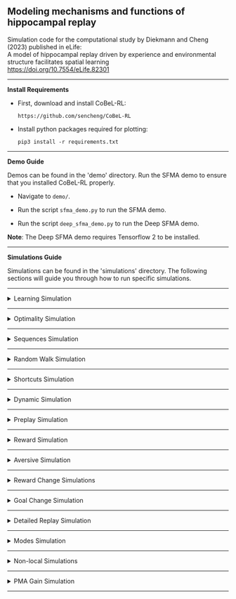 ## **Modeling mechanisms and functions of hippocampal replay** ##

Simulation code for the computational study by Diekmann and Cheng (2023) published in eLife:\
A model of hippocampal replay driven by experience and environmental structure facilitates spatial learning\
https://doi.org/10.7554/eLife.82301

----------------------------

**Install Requirements**

* First, download and install CoBeL-RL:

    `https://github.com/sencheng/CoBeL-RL`
    
* Install python packages required for plotting:

    `pip3 install -r requirements.txt`

------------------------------

**Demo Guide**  

Demos can be found in the 'demo' directory.
Run the SFMA demo to ensure that you installed CoBeL-RL properly.

*  Navigate to `demo/`.

*  Run the script `sfma_demo.py` to run the SFMA demo.

*  Run the script `deep_sfma_demo.py` to run the Deep SFMA demo.

**Note**: The Deep SFMA demo requires Tensorflow 2 to be installed.

------------------------------

**Simulations Guide**  

Simulations can be found in the 'simulations' directory.
The following sections will guide you through how to run specific simulations.

------------------------------

<details>
<summary>
Learning Simulation
</summary>

*  Navigate to `simulations/learning/`.

*  Run the script `make_environments.py` to generate the gridworld environments.

*  Run the script `simulation_learning.py` to run the learning simulation.

*  Run the script `analyze_learning.py` to analyze and plot the learning simulation data.

</details>

------------------------------

<details>
<summary>
Optimality Simulation
</summary>

This simulation is identical to the learning simulation but only runs
simulations for the SFMA agent and records the optimality of updates.

*  Navigate to `simulations/optimality/`.

*  Run the script `make_environments.py` to generate the gridworld environments.

*  Run the script `simulation_optimality.py` to run the optimality simulation.

*  Run the script `analyze_optimality.py` to analyze and plot the optimality simulation data.

</details>

------------------------------

<details>
<summary>
Sequences Simulation
</summary>

This simulation is identical to the learning simulation but only runs
simulations for the SFMA agent and records the replays.

*  Navigate to `simulations/sequences/`.

*  Run the script `simulation_sequences.py` to run the sequences simulation.

*  Run the script `analyze_sequences.py` to analyze and plot the sequences simulation data.

*  Run the script `plot_replays.py` to plot the replays.

</details>

------------------------------

<details>
<summary>
Random Walk Simulation
</summary>

Simulation of the experiments by Stella et al. (2019).

*  Navigate to `simulations/random_walk/`.

*  Run the script `precompute_occupancies.py` to generate occupancy data.

*  Run the script `simulation_random_walk.py` to run the random walk simulation.

*  Run the script `simulation_distribution.py` to generate data for the replay starting point and displacement distribution analysis.

*  Run the script `analyze_random_walk.py` to analyze and plot the random walk simulation data.

*  Run the script `analyze_distribution.py` to analyze and plot the replay starting points and displacement distribution.

</details>

------------------------------

<details>
<summary>
Shortcuts Simulation
</summary>

Simulation of the experiments by Gupta et al. (2010).

*  Navigate to `simulations/shortcuts/`.

*  Run the script `simulation_shortcuts_static.py` to run the shortcuts simulation.

*  Run the script `simulation_shortcuts_learning.py` to run the shortcuts learning simulation.

*  Run the script `simulation_shortcuts_strengths.py` to record experience strengths.

*  Run the script `analyze_shortcuts_static.py` to analyze the shortcuts simulation data.

*  Run the script `analyze_shortcuts_learning.py` to analyze and plot the shortcuts learning simulation data.

*  Run the script `plot_shortcuts_static.py` to plot the analyzed shortcuts learning simulation data.

*  Run the script `plot_shortcuts_static_replays.py` to plot detected shortcut replays.

*  Run the script `plot_shortcuts_strengths.py` to plot the experience strengths.

</details>

------------------------------   

<details>
<summary>
Dynamic Simulation
</summary>

Simulation of the experiments by Widloski and Foster (2022).

*  Navigate to `simulations/dynamic/`.

*  Run the script `simulation_dynamic.py` run the dynamic simulation.

*  Run the script `analyze_dynamic.py` to analyze and plot the dynamic simulation data.

*  Run the script `compare_dynamic.py` to compare results for different experience similarity metrics.

</details>

------------------------------  

<details>
<summary>
Preplay Simulation
</summary>

Simulation of the experiments by Ólfasdóttir et al. (2015).

*  Navigate to `simulations/preplay/`.

*  Run the script `simulation_preplay.py` run the preplay simulation.

*  Run the script `analyze_preplay.py` to analyze the preplay simulation data.

*  Run the script `analyze_arms.py` to plot the analyzed preplay simulation data.

*  Run the script `simulation_learning.py` run the preplay learning simulation.

*  Run the script `analyze_learning.py` to analyze and plot the preplay learning simulation data.

</details>

------------------------------  

<details>
<summary>
Reward Simulation
</summary>

Simulation for demonstrating the effect of reward on replay statistics.

*  Navigate to `simulations/reward/`.

*  Run the script `simulation_reward.py` run the reward simulation.

*  Run the script `analyze_reward.py` to analyze and plot the reward simulation data.

</details>

------------------------------ 

<details>
<summary>
Aversive Simulation
</summary>

Simulation of the experiments by Wu et al. (2017).

*  Navigate to `simulations/aversive/`.

*  Run the script `simulation_aversive.py` run the aversive simulation.

*  Run the script `analyze_aversive.py` to analyze and plot the aversive simulation data.

</details>

------------------------------ 

<details>
<summary>
Reward Change Simulations
</summary>

Simulation of the experiments by Ambrose et al. (2016).

*  Navigate to `simulations/reward_change/`.

*  Run the script `simulation_effect_of_reward.py` run the effect of reward simulation.

*  Run the script `analyze_effect_of_reward.py` to analyze and plot the effect of reward simulation data.

</details>

------------------------------ 

<details>
<summary>
Goal Change Simulation
</summary>

Simulations for the learning performance following reward changes in the different replay modes.

*  Navigate to `simulations/goal_change/`.

*  Run the script `simulation_changingGoal.py` run the goal change simulation.

*  Run the script `analyze_changingGoal.py` to analyze and plot the goal change simulation data.

</details>

------------------------------ 

<details>
<summary>
Detailed Replay Simulation
</summary>

Simulation recording replay step-by-step (for demonstration purposes).

*  Navigate to `simulations/detailed_replay/`.

*  Run the script `simulation_detailed_replay.py` run the detailed replay simulation.

*  Run the script `plot_detailed_replay.py` to plot step-by-step replay.

</details>

------------------------------

<details>
<summary>
Modes Simulation
</summary>

Simulation demonstrating the possible replay modes.

*  Navigate to `simulations/modes/`.

*  Run the script `simulation_modes.py` run the modes simulation.

*  Run the script `plot_modes.py` to plot examples for experience similarity and generated replays.

</details>

------------------------------

<details>
<summary>
Non-local Simulations
</summary>

Simulation demonstrating non-local online (awake) replay.

*  Navigate to `simulations/nonlocal/`.

*  Run the script `simulation_gupta.py` run the non-local simulation in the figure-8 maze.

*  Run the script `simulation_open_field.py` run the non-local simulation in an open field.

*  Run the script `analyze_gupta.py` to analyze and plot the replays in the figure-8 maze.

*  Run the script `analyze_open_field.py` to analyze and plot the replays in an open field.

</details>

------------------------------

<details>
<summary>
PMA Gain Simulation
</summary>

Simulation demonstrating how adjusting the gain computation in the model by Mattar and Daw (2018) affects replay.

*  Navigate to `simulations/pma_gain/`.

*  Run the script `simulation_distribution.py` run the PMA Gain simulation.

*  Run the script `analyze_replay.py` to analyze and plot the replays.

</details>

------------------------------
